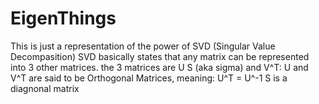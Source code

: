 # EigenThings

This is just a representation of the power of SVD (Singular Value Decompasition)
SVD basically states that any matrix can be represented into 3 other matrices.
the 3 matrices are U S (aka sigma) and V^T:
U and V^T are said to be Orthogonal Matrices, meaning: U^T = U^-1
S is a diagnonal matrix

